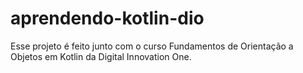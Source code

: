 # aprendendo-kotlin-dio

Esse projeto é feito junto com o curso Fundamentos de Orientação a Objetos em Kotlin da Digital Innovation One.

